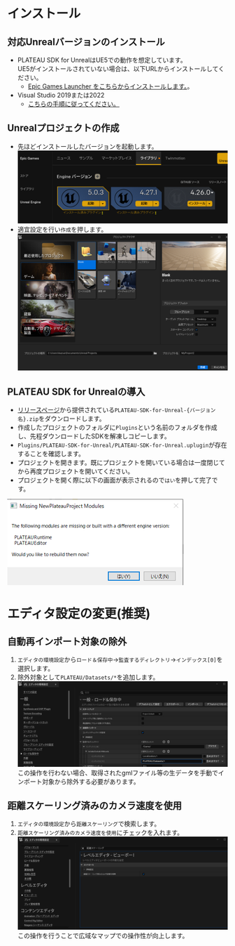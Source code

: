 # インストール
## 対応Unrealバージョンのインストール
- PLATEAU SDK for UnrealはUE5での動作を想定しています。  
  UE5がインストールされていない場合は、以下URLからインストールしてください。
  - [Epic Games Launcher をこちらからインストールします。](https://www.unrealengine.com/ja/download)。
- Visual Studio 2019または2022
  - [こちらの手順に従ってください。](https://docs.unrealengine.com/5.0/ja/setting-up-visual-studio-development-environment-for-cplusplus-projects-in-unreal-engine/)

## Unrealプロジェクトの作成
- 先ほどインストールしたバージョンを起動します。
![](../resources/manual/installation/epicGameLauncherLaunchUnrealEngine.png)
- 適宜設定を行い`作成`を押します。
![](../resources/manual/installation/unrealEngineNewProjectCategory.png)

## PLATEAU SDK for Unrealの導入
 - [リリースページ](https://github.com/Project-PLATEAU/PLATEAU-SDK-for-Unreal/releases)から提供されている`PLATEAU-SDK-for-Unreal-{バージョン名}.zip`をダウンロードします。
 - 作成したプロジェクトのフォルダに`Plugins`という名前のフォルダを作成し、先程ダウンロードしたSDKを解凍しコピーします。
 - `Plugins/PLATEAU-SDK-for-Unreal/PLATEAU-SDK-for-Unreal.uplugin`が存在することを確認します。
 - プロジェクトを開きます。既にプロジェクトを開いている場合は一度閉じてから再度プロジェクトを開いてください。
 - プロジェクトを開く際に以下の画面が表示されるので`はい`を押して完了です。

![](../resources/manual/installation/pluginBuild.png)

# エディタ設定の変更(推奨)
## 自動再インポート対象の除外
1. `エディタの環境設定`から`ロード＆保存中`→`監査するディレクトリ`→`インデックス[0]`を選択します。
2. 除外対象として`PLATEAU/Datasets/*`を追加します。
![](../resources/manual/installation/excludeFromReimportTarget.png)
この操作を行わない場合、取得されたgmlファイル等の生データを手動でインポート対象から除外する必要があります。

## 距離スケーリング済みのカメラ速度を使用
1. `エディタの環境設定`から`距離スケーリング`で検索します。
2. `距離スケーリング済みのカメラ速度を使用`にチェックを入れます。
![](../resources/manual/installation/distanceScaled.png)
この操作を行うことで広域なマップでの操作性が向上します。